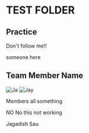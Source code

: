 # TEST FOLDER

## Practice 

Don't follow me!!

someone here


## Team Member Name

![Ja](https://img.shields.io/github/commit-activity/jay-neo/Du3k9ahja/master)
![Jay](https://img.shields.io/github/commit-activity/jay-neo/Du3k9ahja/jay1)


Members all something


NO No this not working

Jagadish Sau
